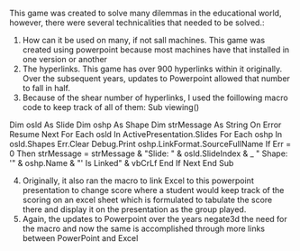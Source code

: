 This game was created to solve many dilemmas in the educational world, however, there were several technicalities that needed to be solved.:
1. How can it be used on many, if not sall machines. This game was created using powerpoint because most machines have that installed in one version or another
2. The hyperlinks. This game has over 900 hyperlinks within it originally. Over the subsequent years, updates to Powerpoint allowed that number to fall in half. 
3. Because of the shear number of hyperlinks, I used the foillowing macro code to keep track of all of them:
Sub viewing()

Dim osld As Slide
Dim oshp As Shape
Dim strMessage As String
On Error Resume Next
For Each osld In ActivePresentation.Slides
For Each oshp In osld.Shapes
Err.Clear
Debug.Print oshp.LinkFormat.SourceFullName
If Err = 0 Then
strMessage = strMessage & "Slide: " & osld.SlideIndex & _
"  Shape: '" & oshp.Name & "' Is Linked" & vbCrLf
End If
Next
End Sub

4. Originally, it also ran the macro to link Excel to this powerpoint presentation to change score where a student would keep track of the scoring on an excel sheet which is formulated to tabulate the score there and display it on the presentation as the group played. 
5. Again, the updates to Powerpoint over the years negate3d the need for the macro and now the same is accomplished through more links between PowerPoint and Excel
